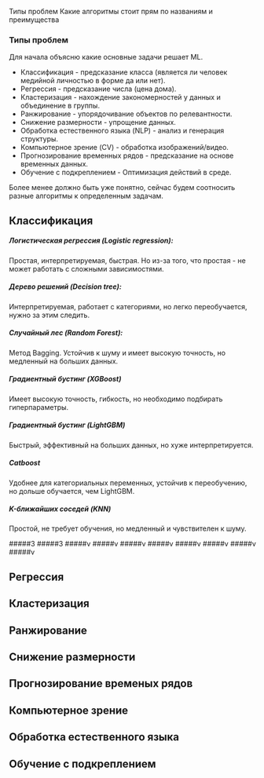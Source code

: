 Типы проблем
	Какие алгоритмы стоит прям по названиям и преимущества

### Типы проблем

Для начала объясню какие основные задачи решает ML.
- Классификация - предсказание класса (является ли человек медийной личностью в форме да или нет).
- Регрессия - предсказание числа (цена дома).
- Кластеризация - нахождение закономерностей у данных и объединение в группы.
- Ранжирование - упорядочивание объектов по релевантности.
- Снижение размерности - упрощение данных.
- Обработка естественного языка (NLP) - анализ и генерация структуры.
- Компьютерное зрение (CV) - обработка изображений/видео.
- Прогнозирование временных рядов - предсказание на основе временных данных.
- Обучение с подкреплением - Оптимизация действий в среде.

Более менее должно быть уже понятно, сейчас будем соотносить разные алгоритмы к определенным задачам.

## Классификация

##### Логистическая регрессия (Logistic regression):
Простая, интерпретируемая, быстрая. Но из-за того, что простая - не может работать с сложными зависимостями.

##### Дерево решений (Decision tree):
Интерпретируемая, работает с категориями, но легко переобучается, нужно за этим следить.

##### Случайный лес (Random Forest):
Метод Bagging. Устойчив к шуму и имеет высокую точность, но медленный на больших данных.

##### Градиентный бустинг (XGBoost)

Имеет высокую точность, гибкость, но необходимо подбирать гиперпараметры.

##### Градиентный бустинг (LightGBM)

Быстрый, эффективный на больших данных, но хуже интерпретируется.

##### Catboost

Удобнее для категориальных переменных, устойчив к переобучению, но дольше обучается, чем LightGBM.

##### K-ближайших соседей (KNN)

Простой, не требует обучения, но медленный и чувствителен к шуму.

#####3
#####3
#####v
#####v
#####v
#####v
#####v
#####v
#####v
#####v

## Регрессия


## Кластеризация

## Ранжирование

## Снижение размерности

## Прогнозирование временых рядов

## Компьютерное зрение

## Обработка естественного языка

## Обучение с подкреплением






























